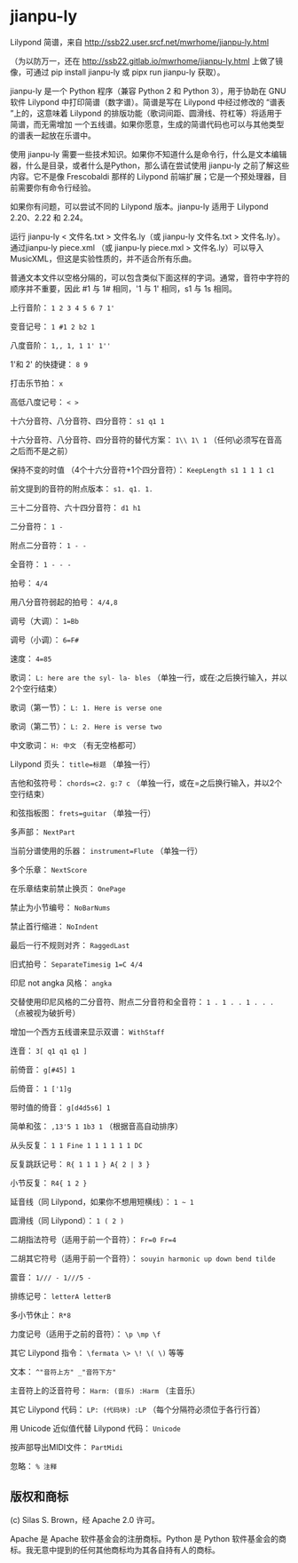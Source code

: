 # jianpu-ly

Lilypond 简谱，来自 http://ssb22.user.srcf.net/mwrhome/jianpu-ly.html

（为以防万一，还在 http://ssb22.gitlab.io/mwrhome/jianpu-ly.html 上做了镜像，可通过 pip install jianpu-ly 或 pipx run jianpu-ly 获取）。

jianpu-ly 是一个 Python 程序（兼容 Python 2 和 Python 3），用于协助在 GNU 软件 Lilypond 中打印简谱（数字谱）。简谱是写在 Lilypond 中经过修改的 “谱表 ”上的，这意味着 Lilypond 的排版功能（歌词间距、圆滑线、符杠等）将适用于简谱，而无需增加 一个五线谱。如果你愿意，生成的简谱代码也可以与其他类型的谱表一起放在乐谱中。

使用 jianpu-ly 需要一些技术知识。如果你不知道什么是命令行，什么是文本编辑器，什么是目录，或者什么是Python，那么请在尝试使用 jianpu-ly 之前了解这些内容。它不是像 Frescobaldi 那样的 Lilypond 前端扩展；它是一个预处理器，目前需要你有命令行经验。

如果你有问题，可以尝试不同的 Lilypond 版本。jianpu-ly 适用于 Lilypond 2.20、2.22 和 2.24。

运行 jianpu-ly < 文件名.txt > 文件名.ly（或 jianpu-ly 文件名.txt > 文件名.ly）。通过jianpu-ly piece.xml （或 jianpu-ly piece.mxl > 文件名.ly）可以导入MusicXML，但这是实验性质的，并不适合所有乐曲。

普通文本文件以空格分隔的，可以包含类似下面这样的字词。通常，音符中字符的顺序并不重要，因此 #1 与 1# 相同，'1 与 1' 相同，s1 与 1s 相同。

上行音阶： `1 2 3 4 5 6 7 1'`

变音记号： `1 #1 2 b2 1`

八度音阶： `1,, 1, 1 1' 1''`

1'和 2' 的快捷键： `8 9`

打击乐节拍： `x`

高低八度记号： `< >`

十六分音符、八分音符、四分音符： `s1 q1 1`

十六分音符、八分音符、四分音符的替代方案： `1\\ 1\ 1` （任何\必须写在音高之后而不是之前）

保持不变的时值 （4个十六分音符+1个四分音符）： `KeepLength s1 1 1 1 c1`

前文提到的音符的附点版本： `s1. q1. 1.`

三十二分音符、六十四分音符： `d1 h1`

二分音符： `1 -`

附点二分音符： `1 - -`

全音符： `1 - - -`

拍号： `4/4`

用八分音符弱起的拍号： `4/4,8`

调号（大调）： `1=Bb`

调号（小调）： `6=F#`

速度： `4=85`

歌词： `L: here are the syl- la- bles` （单独一行，或在:之后换行输入，并以2个空行结束）

歌词（第一节）： `L: 1. Here is verse one`

歌词（第二节）： `L: 2. Here is verse two`

中文歌词： `H: 中文` （有无空格都可）

Lilypond 页头： `title=标题` （单独一行）

吉他和弦符号： `chords=c2. g:7 c` （单独一行，或在=之后换行输入，并以2个空行结束）

和弦指板图： `frets=guitar` （单独一行）

多声部： `NextPart`

当前分谱使用的乐器： `instrument=Flute` （单独一行）

多个乐章： `NextScore`

在乐章结束前禁止换页： `OnePage`

禁止为小节编号： `NoBarNums`

禁止首行缩进： `NoIndent`

最后一行不规则对齐： `RaggedLast`

旧式拍号： `SeparateTimesig 1=C 4/4`

印尼 not angka 风格： `angka`

交替使用印尼风格的二分音符、附点二分音符和全音符： `1 . 1 . . 1 . . .` （点被视为破折号）

增加一个西方五线谱来显示双谱： `WithStaff`

连音： `3[ q1 q1 q1 ]`

前倚音： `g[#45] 1`

后倚音： `1 ['1]g`

带时值的倚音： `g[d4d5s6] 1`

简单和弦： `,13'5 1 1b3 1` （根据音高自动排序）

从头反复： `1 1 Fine 1 1 1 1 1 1 DC`

反复跳跃记号： `R{ 1 1 1 } A{ 2 | 3 }`

小节反复： `R4{ 1 2 }`

延音线（同 Lilypond，如果你不想用短横线）： `1 ~ 1`

圆滑线（同 Lilypond）： `1 ( 2 )`

二胡指法符号（适用于前一个音符）： `Fr=0 Fr=4`

二胡其它符号（适用于前一个音符）： `souyin harmonic up down bend tilde`

震音： `1/// - 1///5 -`

排练记号： `letterA letterB`

多小节休止： `R*8`

力度记号（适用于之前的音符）： `\p \mp \f`

其它 Lilypond 指令： `\fermata \> \! \( \)` 等等

文本： `^"音符上方" _"音符下方"`

主音符上的泛音符号： `Harm: (音乐) :Harm` （主音乐）

其它 Lilypond 代码： `LP: (代码块) :LP` （每个分隔符必须位于各行行首）

用 Unicode 近似值代替 Lilypond 代码： `Unicode`

按声部导出MIDI文件： `PartMidi`

忽略： `% 注释`

版权和商标
------------------------

(c) Silas S. Brown，经 Apache 2.0 许可。

Apache 是 Apache 软件基金会的注册商标。Python 是 Python 软件基金会的商标。我无意中提到的任何其他商标均为其各自持有人的商标。
